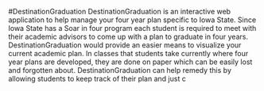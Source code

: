 #DestinationGraduation
DestinationGraduation is an interactive web application to help
manage your four year plan specific to Iowa State. Since Iowa State has a Soar in
four program each student is required to meet with their academic advisors to
come up with a plan to graduate in four years. DestinationGraduation would provide
an easier means to visualize your current academic plan. In classes that students take currently where four year plans are developed, they are done on paper which can be easily lost and forgotten about. DestinationGraduation can help remedy this by allowing students to keep track of their plan and just c
